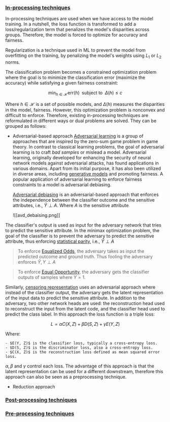 
### [In-processing techniques](./Fairness%20algorithms/In-processing%20techniques.md) 
In-processing techniques are used when we have access to the model training. In a nutshell, the loss function is transformed to add a loss/regularization term that penalizes the model's disparities across groups. Therefore, the model is forced to optimize for accuracy and fairness. 

Regularization is a technique used in ML to prevent the model from overfitting on the training, by penalizing the model's weights using $L_1$ or $L_2$ norms. 

The classification problem becomes a constrained optimization problem where the goal is to minimize the classification error (maximize the accuracy) while satisfying a given fairness constraint:
 
$$ 
    \min_{h \in \mathcal{H}} \text{err}(h) \; \: \text{subject to}  \; \: \Delta(h) \leq c
$$

Where $h\in\mathcal{H}$ is a set of possible models, and $\Delta(h)$ measures the disparities in the model, fairness. However, this optimization problem is nonconvex and difficult to enforce. Therefore, existing in-processing techniques are reformulated in different ways or dual problems are solved. They can be grouped as follows:
- Adversarial-based approach
  [Adversarial learning](https://dl.acm.org/doi/abs/10.1145/1081870.1081950?casa_token=-fstSfXI7LEAAAAA:QbYE6sImT_eM1ZSOtF27tcnu2KYp4E9WNLXnDYC1Iaec7DUvuTojZYGLMbCfVgh15T-xgD6SuBNVkzA) is a group of approaches that are inspired by the zero-sum game problem in game theory. In contrast to classical learning problems, the goal of adversarial learning is to craft *bad samples* or mislead a model. 
  Adversarial learning, originally developed for enhancing the security of neural network models against adversarial attacks, has found applications in various domains. Apart from its initial purpose, it has also been utilized in diverse areas, including [generative models](https://arxiv.org/abs/1406.2661) and promoting fairness. A popular application of adversarial learning to enforce  fairness  constraints to a model is adversarial debiasing.  
  
  [Adversarial debiasing](https://dl.acm.org/doi/abs/10.1145/3278721.3278779) is an adversarial-based approach that enforces the independence between the classifier outcome and the sensitive attributes, i.e., $\hat{Y} \perp A$. Where $A$ is the sensitive attribute  

  ![[avd_debaising.png]]

 The classifier's output is used as input for the adversary network that tries to predict the sensitive attribute. In the minimax optimization problem, the goal of the classifier is to prevent the adversary to predict the sensitive attribute, thus enforcing [statistical parity](../Fairness%20Definitions.md), i.e., $\hat{Y} \perp A$
 
 >To enforce [Equalized Odds](../Fairness%20Definitions.md), the adversary takes  as input the predicted outcome and ground truth. Thus fooling the adversary enforces $\hat{Y},{Y} \perp A$  
 
 >To enforce [Equal Opportunity](../Fairness%20Definitions.md), the adversary gets the classifier outputs of samples where $Y=1$. 

Similarly, [censoring representation](https://arxiv.org/pdf/1511.05897.pdf) uses an adversarial approach where instead of the classifier output, the adversary gets the latent representation of the input data to predict the sensitive attribute. In addition to the adversary, two other network heads are used: the reconstruction head used to reconstruct the input from the latent code, and the classifier head used to predict the class label. In this approach the loss function is a triple loss:

$$
	L = \alpha C(X, Z) + \beta D(S, Z) + \gamma E(Y, Z)
$$

Where:

	- $E(Y, Z)$ is the classifier loss, typically a cross-entropy loss.
	- $D(S, Z)$ is the discriminator loss, also a cross-entropy loss.
	- $C(X, Z)$ is the reconstruction loss defined as mean squared error loss. 

$\alpha, \beta$ and  $\gamma$ control each loss.  The advantage of this approach is that the latent representation can be used for a different downstream, therefore this approach can also be seen as a preprocessing technique. 

- Reduction approach 




### [Post-processing techniques](./Fairness%20algorithms/Post-processing%20techniques.md) 


### [Pre-processing techniques](./Fairness%20algorithms/Pre-processing%20techniques.md) 
